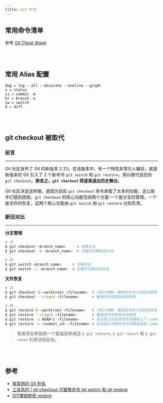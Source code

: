 ```yaml
---
title: Git 补充
---
```


## 常用命令清单

参考 [Git Cheat Sheet](https://liaoxuefeng.gitee.io/resource.liaoxuefeng.com/git/git-cheat-sheet.pdf)

<br></br>

## 常用 Alias 配置

```
dog = log --all --decorate --oneline --graph
s = status
ci = commit -m
br = branch -a
sw = switch
d = diff
```

<br></br>

## git checkout 被取代

### 前言

---

Git 社区发布了 Git 的新版本 2.23。在该版本中，有一个特性非常引人瞩目，就是新版本的 Git 引入了 2 个新命令 `git switch` 和 `git restore`，用以替代现在的 `git checkout`。**换言之，`git checkout` 将逐渐退出历史舞台**。

Git 社区决定这样做，是因为目前 `git checkout` 命令承载了太多的功能，这让新手们感到困惑。`git checkout` 的核心功能包括两个方面:一个是分支的管理，一个是文件的恢复。这两个核心功能由 `git switch` 和 `git restore` 分别负责。

### 新旧对比

---

**分支管理**

``` bash
# 旧
$ git checkout <branch_name>     # 切换分支
$ git checkout -b <branch_name>  # 创建并切换到该分支

# 新
$ git switch <branch_name>     # 切换分支
$ git switch -c <branch_name>  # 创建并切换到该分支
```

**文件恢复**

``` bash
# 旧
$ git checkout (--worktree) <filename>  # (默认参数) 撤销文件在工作区的修改
$ git checkout --staged <filename>      # 撤销文件在暂存区的修改

# 新
$ git restore (--worktree) <filename>   # (默认参数) 撤销文件在工作区的修改
$ git restore --staged <filename>       # 撤销文件在暂存区的修改
$ git restore -s HEAD~1 <filename>      # 将当前工作区的文件切换到上个 commit 版本
$ git restore -s <commit_id> <filename> # 将当前工作区的文件切换到指定 commit 版本
```

> 笔者将会单独用一个篇幅具体阐述 `$ git restore`, `$ git revert` 和 `$ git reset` 的用法和区别。

<br></br>

## 参考

- [我常用的 Git 别名](https://juejin.cn/post/6844903976245133326)
- [工具系列 | git checkout 可替换命令 git switch 和 git restore](https://www.cnblogs.com/tinywan/p/12344267.html)
- [GIT撤销修改 restore](https://www.jianshu.com/p/dcef204dba74)
